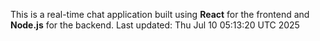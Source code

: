 This is a real-time chat application built using **React** for the frontend and **Node.js** for the backend.
Last updated: Thu Jul 10 05:13:20 UTC 2025
